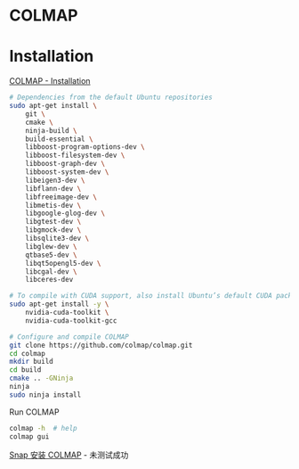 # COLMAP

# Installation

[COLMAP - Installation](https://colmap.github.io/install.html)

```bash
# Dependencies from the default Ubuntu repositories
sudo apt-get install \
    git \
    cmake \
    ninja-build \
    build-essential \
    libboost-program-options-dev \
    libboost-filesystem-dev \
    libboost-graph-dev \
    libboost-system-dev \
    libeigen3-dev \
    libflann-dev \
    libfreeimage-dev \
    libmetis-dev \
    libgoogle-glog-dev \
    libgtest-dev \
    libgmock-dev \
    libsqlite3-dev \
    libglew-dev \
    qtbase5-dev \
    libqt5opengl5-dev \
    libcgal-dev \
    libceres-dev

# To compile with CUDA support, also install Ubuntu’s default CUDA package
sudo apt-get install -y \
    nvidia-cuda-toolkit \
    nvidia-cuda-toolkit-gcc

# Configure and compile COLMAP
git clone https://github.com/colmap/colmap.git
cd colmap
mkdir build
cd build
cmake .. -GNinja
ninja
sudo ninja install
```


Run COLMAP
```bash
colmap -h  # help
colmap gui
```





[Snap 安装 COLMAP](https://snapcraft.io/install/colmap/ubuntu) - 未测试成功

